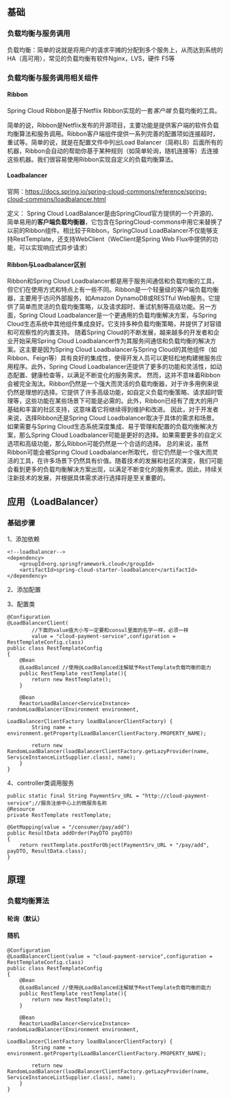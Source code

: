 ## 基础

### 负载均衡与服务调用

负载均衡：简单的说就是将用户的请求平摊的分配到多个服务上，从而达到系统的HA（高可用），常见的负载均衡有软件Nginx，LVS，硬件 F5等

### 负载均衡与服务调用相关组件

#### Ribbon

Spring Cloud Ribbon是基于Netflix Ribbon实现的一套*客户端*    负载均衡的工具。

简单的说，Ribbon是Netflix发布的开源项目，主要功能是提供客户端的软件负载均衡算法和服务调用。Ribbon客户端组件提供一系列完善的配置项如连接超时，重试等。简单的说，就是在配置文件中列出Load Balancer（简称LB）后面所有的机器，Ribbon会自动的帮助你基于某种规则（如简单轮询，随机连接等）去连接这些机器。我们很容易使用Ribbon实现自定义的负载均衡算法。

#### Loadbalancer

官网：https://docs.spring.io/spring-cloud-commons/reference/spring-cloud-commons/loadbalancer.html

定义： Spring Cloud LoadBalancer是由SpringCloud官方提供的一个开源的、简单易用的**客户端负载均衡器**，它包含在SpringCloud-commons中用它来替换了以前的Ribbon组件。相比较于Ribbon，SpringCloud LoadBalancer不仅能够支持RestTemplate，还支持WebClient（WeClient是Spring Web Flux中提供的功能，可以实现响应式异步请求）

#### Ribbon与Loadbalancer区别

Ribbon和Spring Cloud Loadbalancer都是用于服务间通信和负载均衡的工具，但它们在使用方式和特点上有一些不同。Ribbon是一个轻量级的客户端负载均衡器，主要用于访问外部服务，如Amazon DynamoDB或RESTful Web服务。它提供了简单而灵活的负载均衡策略，以及请求超时、重试机制等高级功能。另一方面，Spring Cloud Loadbalancer是一个更通用的负载均衡解决方案，与Spring Cloud生态系统中其他组件集成良好。它支持多种负载均衡策略，并提供了对容错和可观察性的内置支持。
随着Spring Cloud的不断发展，越来越多的开发者和企业开始采用Spring Cloud Loadbalancer作为其服务间通信和负载均衡的解决方案。这主要是因为Spring Cloud Loadbalancer与Spring Cloud的其他组件（如Ribbon、Feign等）具有良好的集成性，使得开发人员可以更轻松地构建微服务应用程序。此外，Spring Cloud Loadbalancer还提供了更多的功能和灵活性，如动态配置、健康检查等，以满足不断变化的服务需求。
然而，这并不意味着Ribbon会被完全淘汰。Ribbon仍然是一个强大而灵活的负载均衡器，对于许多用例来说仍然是理想的选择。它提供了许多高级功能，如自定义负载均衡策略、请求超时管理等，这些功能在某些场景下可能是必需的。此外，Ribbon已经有了庞大的用户基础和丰富的社区支持，这意味着它将继续得到维护和改进。
因此，对于开发者来说，选择Ribbon还是Spring Cloud Loadbalancer取决于具体的需求和场景。如果需要与Spring Cloud生态系统深度集成、易于管理和配置的负载均衡解决方案，那么Spring Cloud Loadbalancer可能是更好的选择。如果需要更多的自定义选项和高级功能，那么Ribbon可能仍然是一个合适的选择。
总的来说，虽然Ribbon可能会被Spring Cloud Loadbalancer所取代，但它仍然是一个强大而灵活的工具，在许多场景下仍然具有价值。随着技术的发展和社区的演变，我们可能会看到更多的负载均衡解决方案出现，以满足不断变化的服务需求。因此，持续关注新技术的发展，并根据具体需求进行选择将是至关重要的。



## 应用（LoadBalancer）

### 基础步骤

1、添加依赖

```
<!--loadbalancer-->
<dependency>
    <groupId>org.springframework.cloud</groupId>
    <artifactId>spring-cloud-starter-loadbalancer</artifactId>
</dependency>
```

2、添加配置

3、配置类

```
@Configuration
@LoadBalancerClient(
        //下面的value值大小写一定要和consul里面的名字一样，必须一样
        value = "cloud-payment-service",configuration = RestTemplateConfig.class)
public class RestTemplateConfig
{
    @Bean
    @LoadBalanced //使用@LoadBalanced注解赋予RestTemplate负载均衡的能力
    public RestTemplate restTemplate(){
        return new RestTemplate();
    }

    @Bean
    ReactorLoadBalancer<ServiceInstance> randomLoadBalancer(Environment environment,
                                                            LoadBalancerClientFactory loadBalancerClientFactory) {
        String name = environment.getProperty(LoadBalancerClientFactory.PROPERTY_NAME);

        return new RandomLoadBalancer(loadBalancerClientFactory.getLazyProvider(name, ServiceInstanceListSupplier.class), name);
    }
}
```

4、controller类调用服务

```
public static final String PaymentSrv_URL = "http://cloud-payment-service";//服务注册中心上的微服务名称
@Resource
private RestTemplate restTemplate;

@GetMapping(value = "/consumer/pay/add")
public ResultData addOrder(PayDTO payDTO)
{
    return restTemplate.postForObject(PaymentSrv_URL + "/pay/add", payDTO, ResultData.class);
}
```

## 原理

### 负载均衡算法

#### 轮询（默认）

#### 随机

```
@Configuration
@LoadBalancerClient(value = "cloud-payment-service",configuration = RestTemplateConfig.class)
public class RestTemplateConfig
{
    @Bean
    @LoadBalanced //使用@LoadBalanced注解赋予RestTemplate负载均衡的能力
    public RestTemplate restTemplate(){
        return new RestTemplate();
    }

    @Bean
    ReactorLoadBalancer<ServiceInstance> randomLoadBalancer(Environment environment,
                                                            LoadBalancerClientFactory loadBalancerClientFactory) {
        String name = environment.getProperty(LoadBalancerClientFactory.PROPERTY_NAME);

        return new RandomLoadBalancer(loadBalancerClientFactory.getLazyProvider(name, ServiceInstanceListSupplier.class), name);
    }
}
```

